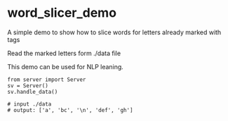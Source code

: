 word_slicer_demo
================

A simple demo to show how to slice words for letters already marked with tags
 
Read the marked letters form ./data file

This demo can be used for NLP leaning.

    from server import Server
    sv = Server()
    sv.handle_data()

    # input ./data   
    # output: ['a', 'bc', '\n', 'def', 'gh']
